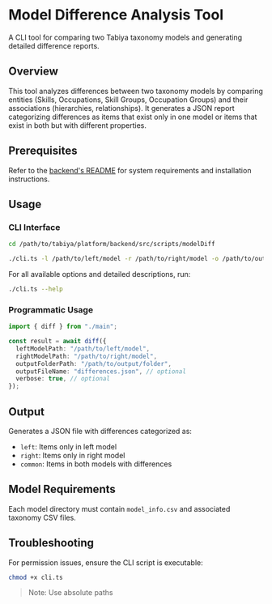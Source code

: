# Model Difference Analysis Tool

A CLI tool for comparing two Tabiya taxonomy models and generating detailed difference reports.

## Overview

This tool analyzes differences between two taxonomy models by comparing entities (Skills, Occupations, Skill Groups, Occupation Groups) and their associations (hierarchies, relationships). It generates a JSON report categorizing differences as items that exist only in one model or items that exist in both but with different properties.

## Prerequisites

Refer to the [backend's README](/backend/README.md#prerequisites) for system requirements and installation instructions.

## Usage

### CLI Interface

```bash
cd /path/to/tabiya/platform/backend/src/scripts/modelDiff

./cli.ts -l /path/to/left/model -r /path/to/right/model -o /path/to/output/folder
```

For all available options and detailed descriptions, run:

```bash
./cli.ts --help
```

### Programmatic Usage

```typescript
import { diff } from "./main";

const result = await diff({
  leftModelPath: "/path/to/left/model",
  rightModelPath: "/path/to/right/model",
  outputFolderPath: "/path/to/output/folder",
  outputFileName: "differences.json", // optional
  verbose: true, // optional
});
```

## Output

Generates a JSON file with differences categorized as:

- `left`: Items only in left model
- `right`: Items only in right model
- `common`: Items in both models with differences

## Model Requirements

Each model directory must contain `model_info.csv` and associated taxonomy CSV files.

## Troubleshooting

For permission issues, ensure the CLI script is executable:

```bash
chmod +x cli.ts
```

> Note: Use absolute paths
